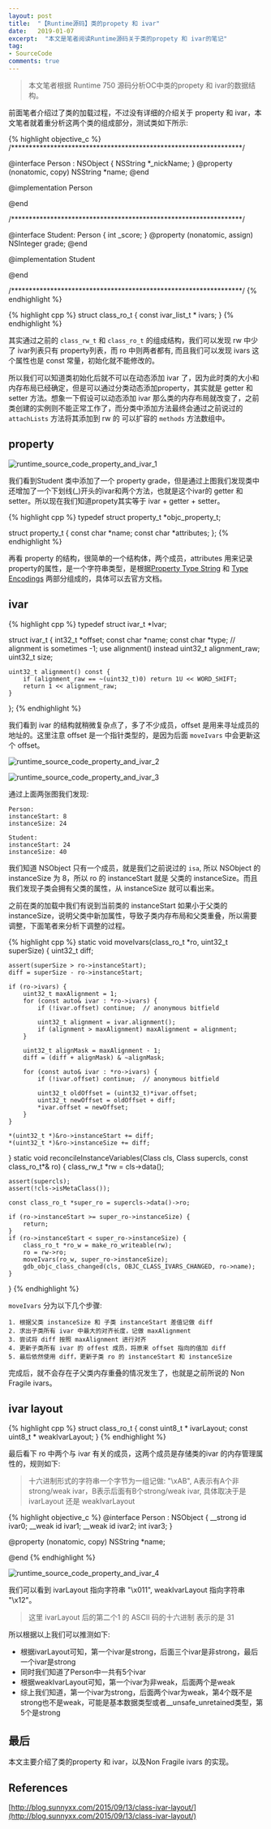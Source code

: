 ```yaml
---
layout: post
title:  "【Runtime源码】类的propety 和 ivar"
date:   2019-01-07
excerpt:  "本文是笔者阅读Runtime源码关于类的propety 和 ivar的笔记"
tag:
- SourceCode
comments: true
---
```


> 本文笔者根据 Runtime 750 源码分析OC中类的propety 和 ivar的数据结构。

前面笔者介绍过了类的加载过程，不过没有详细的介绍关于 property 和 ivar，本文笔者就着重分析这两个类的组成部分，测试类如下所示:

{% highlight objective_c %}
/*****************************************************************/

@interface Person : NSObject {
    NSString *_nickName;
}
@property (nonatomic, copy) NSString *name;
@end

@implementation Person

@end

/*****************************************************************/

@interface Student: Person {
    int _score;
}
@property (nonatomic, assign) NSInteger grade;
@end

@implementation Student

@end

/*****************************************************************/
{% endhighlight %}

{% highlight cpp %}
struct class_ro_t { 
    const ivar_list_t * ivars;
}
{% endhighlight %}

其实通过之前的 `class_rw_t` 和 `class_ro_t` 的组成结构，我们可以发现 rw 中少了 ivar列表只有 property列表，而 ro 中则两者都有, 而且我们可以发现 ivars 这个属性也是 const 常量，初始化就不能修改的。

所以我们可以知道类初始化后就不可以在动态添加 ivar 了，因为此时类的大小和内存布局已经确定，但是可以通过分类动态添加property，其实就是 getter 和 setter 方法。想象一下假设可以动态添加 ivar 那么类的内存布局就改变了，之前类创建的实例则不能正常工作了，而分类中添加方法最终会通过之前说过的 `attachLists` 方法将其添加到 rw 的 可以扩容的 `methods` 方法数组中。

## property

![runtime_source_code_property_and_ivar_1]({{site.url}}/assets/images/blog/runtime_source_code_property_and_ivar_1.png)

我们看到Student 类中添加了一个 property grade，但是通过上图我们发现类中还增加了一个下划线(_)开头的ivar和两个方法，也就是这个ivar的 getter 和 setter。所以现在我们知道propety其实等于 ivar + getter + setter。

{% highlight cpp %}
typedef struct property_t *objc_property_t;

struct property_t {
    const char *name;
    const char *attributes;
};
{% endhighlight %}

再看 property 的结构，很简单的一个结构体，两个成员，attributes 用来记录property的属性，是一个字符串类型，是根据[Property Type String](https://developer.apple.com/library/archive/documentation/Cocoa/Conceptual/ObjCRuntimeGuide/Articles/ocrtPropertyIntrospection.html#//apple_ref/doc/uid/TP40008048-CH101) 和 [Type Encodings](https://developer.apple.com/library/archive/documentation/Cocoa/Conceptual/ObjCRuntimeGuide/Articles/ocrtTypeEncodings.html) 两部分组成的，具体可以去官方文档。

## ivar

{% highlight cpp %}
typedef struct ivar_t *Ivar;

struct ivar_t {
    int32_t *offset;
    const char *name;
    const char *type;
    // alignment is sometimes -1; use alignment() instead
    uint32_t alignment_raw;
    uint32_t size;

    uint32_t alignment() const {
        if (alignment_raw == ~(uint32_t)0) return 1U << WORD_SHIFT;
        return 1 << alignment_raw;
    }
};
{% endhighlight %}

我们看到 ivar 的结构就稍微复杂点了，多了不少成员，offset 是用来寻址成员的地址的。这里注意 offset 是一个指针类型的，是因为后面 `moveIvars` 中会更新这个 offset。

![runtime_source_code_property_and_ivar_2]({{site.url}}/assets/images/blog/runtime_source_code_property_and_ivar_2.png)

![runtime_source_code_property_and_ivar_3]({{site.url}}/assets/images/blog/runtime_source_code_property_and_ivar_3.png)

通过上面两张图我们发现:

```
Person: 
instanceStart: 8
instanceSize: 24

Student:
instanceStart: 24
instanceSize: 40
```

我们知道 NSObject 只有一个成员，就是我们之前说过的 `isa`, 所以 NSObject 的 instanceSize 为 8，所以 ro 的 instanceStart 就是 父类的 instanceSize。而且我们发现子类会拥有父类的属性，从 instanceSize 就可以看出来。

之前在类的加载中我们有说到当前类的 instanceStart 如果小于父类的 instanceSize，说明父类中新加属性，导致子类内存布局和父类重叠，所以需要调整，下面笔者来分析下调整的过程。

{% highlight cpp %}
static void moveIvars(class_ro_t *ro, uint32_t superSize) {
    uint32_t diff;

    assert(superSize > ro->instanceStart);
    diff = superSize - ro->instanceStart;

    if (ro->ivars) {
        uint32_t maxAlignment = 1;
        for (const auto& ivar : *ro->ivars) {
            if (!ivar.offset) continue;  // anonymous bitfield

            uint32_t alignment = ivar.alignment();
            if (alignment > maxAlignment) maxAlignment = alignment;
        }

        uint32_t alignMask = maxAlignment - 1;
        diff = (diff + alignMask) & ~alignMask;

        for (const auto& ivar : *ro->ivars) {
            if (!ivar.offset) continue;  // anonymous bitfield

            uint32_t oldOffset = (uint32_t)*ivar.offset;
            uint32_t newOffset = oldOffset + diff;
            *ivar.offset = newOffset;
        }
    }

    *(uint32_t *)&ro->instanceStart += diff;
    *(uint32_t *)&ro->instanceSize += diff;
}
static void reconcileInstanceVariables(Class cls, Class supercls, const class_ro_t*& ro) {
    class_rw_t *rw = cls->data();

    assert(supercls);
    assert(!cls->isMetaClass());

    const class_ro_t *super_ro = supercls->data()->ro;

    if (ro->instanceStart >= super_ro->instanceSize) {
        return;
    }
    if (ro->instanceStart < super_ro->instanceSize) {
        class_ro_t *ro_w = make_ro_writeable(rw);
        ro = rw->ro;
        moveIvars(ro_w, super_ro->instanceSize);
        gdb_objc_class_changed(cls, OBJC_CLASS_IVARS_CHANGED, ro->name);
    } 
}
{% endhighlight %}

`moveIvars` 分为以下几个步骤:

```
1. 根据父类 instanceSize 和 子类 instanceStart 差值记做 diff
2. 求出子类所有 ivar 中最大的对齐长度，记做 maxAlignment
3. 尝试将 diff 按照 maxAlignment 进行对齐
4. 更新子类所有 ivar 的 offest 成员，将原来 offset 指向的值加 diff
5. 最后依然使用 diff，更新子类 ro 的 instanceStart 和 instanceSize
```

完成后，就不会存在子父类内存重叠的情况发生了，也就是之前所说的 Non Fragile ivars。

## ivar layout

{% highlight cpp %}
struct class_ro_t {
    const uint8_t * ivarLayout;
    const uint8_t * weakIvarLayout;
}
{% endhighlight %}

最后看下 ro 中两个与 ivar 有关的成员，这两个成员是存储类的ivar 的内存管理属性的，规则如下:

> 十六进制形式的字符串一个字节为一组记做: "\xAB", A表示有A个非strong/weak ivar，B表示后面有B个strong/weak ivar, 具体取决于是 ivarLayout 还是 weakIvarLayout

{% highlight objective_c %}
@interface Person : NSObject {
    __strong id ivar0;
    __weak id ivar1;
    __weak id ivar2;
    int ivar3;
}

@property (nonatomic, copy) NSString *name;

@end
{% endhighlight %}

![runtime_source_code_property_and_ivar_4]({{site.url}}/assets/images/blog/runtime_source_code_property_and_ivar_4.png)

我们可以看到 ivarLayout 指向字符串 "\x011", weakIvarLayout 指向字符串 "\x12"。

> 这里 ivarLayout 后的第二个1 的 ASCII 码的十六进制 表示的是 31

所以根据以上我们可以推测如下:

- 根据ivarLayout可知，第一个ivar是strong，后面三个ivar是非strong，最后一个ivar是strong
- 同时我们知道了Person中一共有5个ivar
- 根据weakIvarLayout可知，第一个ivar为非weak，后面两个是weak
- 综上我们知道，第一个ivar为strong，后面两个ivar为weak，第4个既不是strong也不是weak，可能是基本数据类型或者__unsafe_unretained类型，第5个是strong

## 最后

本文主要介绍了类的property 和 ivar，以及Non Fragile ivars 的实现。

## References

[http://blog.sunnyxx.com/2015/09/13/class-ivar-layout/](http://blog.sunnyxx.com/2015/09/13/class-ivar-layout/)